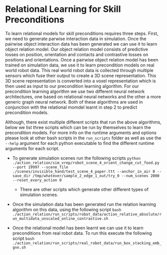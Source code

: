 # Relational Learning for Skill Preconditions

To learn relational models for skill preconditions requires three steps. First, we need to generate parwise interaction data in simulation. Once the pairwise object interaction data has been generated we can use it to learn object relation model. Our object relation model consists of predictive losses on position, orientation and contacts and contrastive losses on positions and orientations. Once a pairwise object relation model has been trained on simulation data, we use it to learn precondition models on real world robot data. This real world robot data is collected through multiple sensors which fuse their output to create a 3D scene representation. This 3D scene representation is converted into a voxel representation which is then used as input to our precondition learning algorithm. For our precondition learning algorithm we use two different neural network architectures, one based on relational neural networks and the other a more generic graph neural network. Both of these algorithms are used in conjunction with the relational momdel learnt in step 2 to predict precondition models.

Although, there exist multiple different scripts that run the above algorithms, below we list three scripts which can be run by themselves to learn the precondition models. For more info on the runtime arguments and options please look at other bash scripts in the `run_scripts` folder as well as use the `--help` argument for each python executable to find the different runtime arguments for each script.

- To generate simulation scenes run the following scripts 
`python ./action_relation/sim_vrep/robot_scene_4_orient_change_cut_food.py --port 19997 --scene_file ./scenes/invisible_hand/test_scene_4_paper.ttt --anchor_in_air 0 --save_dir /tmp/whatever/sample_2_edge_1_out/try_0 --num_scenes 2000 --reset_every_action 0`

    - There are other scripts which generate other different types of simulation scenes.

- Once the simulation data has been generated run the relation learning algorithm on this data, using the following script
    `bash ./action_relation/run_scripts/robot_data/action_relative_absolute/run_multidata_unscaled_online_contrastive.sh`

- Once the relational model has been learnt we can use it to learn preconditions from real robot data. To run this execute the following script
    `bash ./action_relation/run_scripts/real_robot_data/run_box_stacking_emb_gnn.sh`

